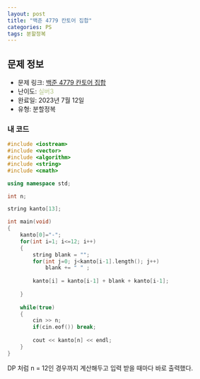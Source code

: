 ```yaml
---
layout: post
title: "백준 4779 칸토어 집합"
categories: PS
tags: 분할정복
---
```


## 문제 정보
- 문제 링크: [백준 4779 칸토어 집합](https://www.acmicpc.net/problem/4779)
- 난이도: <span style="color:#B5C78A">실버3</span>
- 완료일: 2023년 7월 12일
- 유형: 분할정복

### 내 코드

```C++
#include <iostream>
#include <vector>
#include <algorithm>
#include <string>
#include <cmath>

using namespace std;

int n;

string kanto[13];

int main(void)
{
	kanto[0]="-";
	for(int i=1; i<=12; i++)
	{
		string blank = "";
		for(int j=0; j<kanto[i-1].length(); j++)
			blank += " " ;
		
		kanto[i] = kanto[i-1] + blank + kanto[i-1];
		
	}
	
	while(true)
	{
		cin >> n;
		if(cin.eof()) break;
			
		cout << kanto[n] << endl;
	}
}
```

DP 처럼 n = 12인 경우까지 계산해두고 입력 받을 때마다 바로 출력했다.
